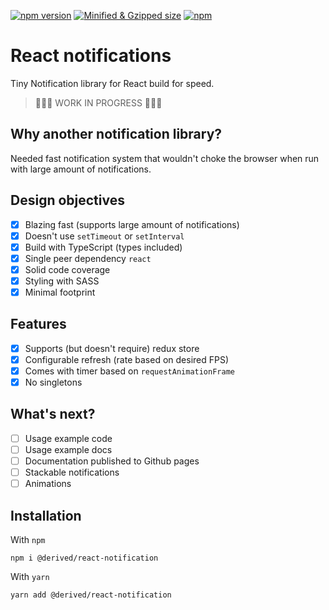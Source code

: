 [![npm version](https://badgen.net/npm/v/@derived/react-notifications)](https://www.npmjs.com/package/@derived/react-notifications)
[![Minified & Gzipped size](https://badgen.net/bundlephobia/minzip/@derived/react-notifications)](https://bundlephobia.com/result?p=@derived/react-notifications)
[![npm](https://img.shields.io/npm/dm/@derived/react-notifications)](https://www.npmjs.com/package/@derived/react-notifications)

# React notifications

Tiny Notification library for React build for speed.

> 🔨🔨🔨 WORK IN PROGRESS 🔨🔨🔨

## Why another notification library?

Needed fast notification system that wouldn't choke the browser when run with large amount of notifications.

## Design objectives

- [x] Blazing fast (supports large amount of notifications)
- [x] Doesn't use `setTimeout` or `setInterval`
- [x] Build with TypeScript (types included)
- [x] Single peer dependency `react`
- [x] Solid code coverage
- [x] Styling with SASS
- [x] Minimal footprint

## Features

- [x] Supports (but doesn't require) redux store
- [x] Configurable refresh (rate based on desired FPS)
- [x] Comes with timer based on `requestAnimationFrame`
- [x] No singletons

## What's next?

- [ ] Usage example code
- [ ] Usage example docs
- [ ] Documentation published to Github pages
- [ ] Stackable notifications
- [ ] Animations

## Installation

With `npm`

```
npm i @derived/react-notification
```

With `yarn`

```
yarn add @derived/react-notification
```
